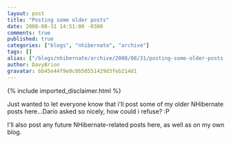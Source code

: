 ```yaml
---
layout: post
title: "Posting some older posts"
date: 2008-08-31 14:51:00 -0300
comments: true
published: true
categories: ["blogs", "nhibernate", "archive"]
tags: []
alias: ["/blogs/nhibernate/archive/2008/08/31/posting-some-older-posts.aspx"]
author: DavyBrion
gravatar: bb45e44f9e0c0b50551429d3feb214d1
---
```

{% include imported_disclaimer.html %}
<p>Just wanted to let everyone know that i'll post some of my older NHibernate posts here...Dario asked so nicely, how could i refuse? :P</p>
<p>I'll also post any future NHibernate-related posts here, as well as on my own blog.</p>
